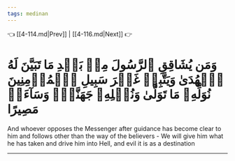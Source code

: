 ```yaml
---
tags: medinan
---
```


👈 [[4-114.md|Prev]] | [[4-116.md|Next]] 👉

# وَمَن يُشَاقِقِ ٱلرَّسُولَ مِنۢ بَعۡدِ مَا تَبَيَّنَ لَهُ ٱلۡهُدَىٰ وَيَتَّبِعۡ غَيۡرَ سَبِيلِ ٱلۡمُؤۡمِنِينَ نُوَلِّهِۦ مَا تَوَلَّىٰ وَنُصۡلِهِۦ جَهَنَّمَۖ وَسَآءَتۡ مَصِيرًا

And whoever opposes the Messenger after guidance has become clear to him and follows other than the way of the believers - We will give him what he has taken and drive him into Hell, and evil it is as a destination

---

